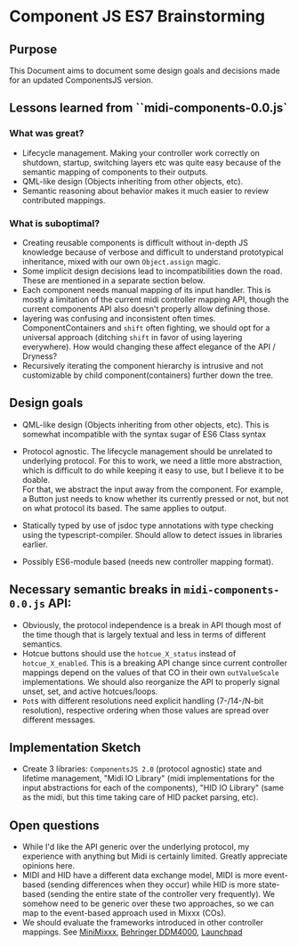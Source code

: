 # Component JS ES7 Brainstorming

## Purpose

This Document aims to document some design goals and decisions made for an updated ComponentsJS version.

## Lessons learned from ``midi-components-0.0.js`

### What was great?

* Lifecycle management. Making your controller work correctly on shutdown, startup, switching layers etc was quite easy because of the semantic mapping of components to their outputs.
* QML-like design (Objects inheriting from other objects, etc).
* Semantic reasoning about behavior makes it much easier to review contributed mappings.

### What is suboptimal?

* Creating reusable components is difficult without in-depth JS knowledge because of verbose and difficult to understand prototypical inheritance, mixed with our own `Object.assign` magic.
* Some implicit design decisions lead to incompatibilities down the road. These are mentioned in a separate section below.
* Each component needs manual mapping of its input handler. This is mostly a limitation of the current midi controller mapping API, though the current components API also doesn't properly allow defining those. 
* layering was confusing and inconsistent often times. ComponentContainers and `shift` often fighting, we should opt for a universal approach (ditching `shift` in favor of using layering everywhere). How would changing these affect elegance of the API / Dryness?
* Recursively iterating the component hierarchy is intrusive and not customizable by child component(containers) further down the tree. 

## Design goals

* QML-like design (Objects inheriting from other objects, etc). This is somewhat incompatible with the syntax sugar of ES6 Class syntax

* Protocol agnostic. The lifecycle management should be unrelated to underlying protocol. 
  For this to work, we need a little more abstraction, which is difficult to do while keeping it easy to use, but I believe it to be doable.  
  For that, we abstract the input away from the component. For example, a Button just needs to know whether its currently pressed or not, but not on what protocol its based. The same applies to output. 
* Statically typed by use of jsdoc type annotations with type checking using the typescript-compiler. Should allow to detect issues in libraries earlier. 
* Possibly ES6-module based (needs new controller mapping format). 

## Necessary semantic breaks in `midi-components-0.0.js` API:

* Obviously, the protocol independence is a break in API though most of the time though that is largely textual and less in terms of different semantics. 
* Hotcue buttons should use the `hotcue_X_status` instead of `hotcue_X_enabled`. This is a breaking API change since current controller mappings depend on the values of that CO in their own `outValueScale` implementations. We should also reorganize the API to properly signal unset, set, and active hotcues/loops. 
* `Pot`s with different resolutions need explicit handling (7-/14-/N-bit resolution), respective ordering when those values are spread over different messages. 

## Implementation Sketch

* Create 3 libraries: `ComponentsJS 2.0` (protocol agnostic) state and lifetime management, "Midi IO Library" (midi implementations for the input abstractions for each of the components), "HID IO Library" (same as the midi, but this time taking care of HID packet parsing, etc). 

## Open questions

* While I'd like the API generic over the underlying protocol, my experience with anything but Midi is certainly limited. Greatly appreciate opinions here.
* MIDI and HID have a different data exchange model, MIDI is more event-based (sending differences when they occur) while HID is more state-based (sending the entire state of the controller very frequently). We somehow need to be generic over these two approaches, so we can map to the event-based approach used in Mixxx (COs). 
* We should evaluate the frameworks introduced in other controller mappings. See [MiniMixxx](https://github.com/mixxxdj/mixxx/blob/main/res/controllers/Yaeltex-MiniMixxx-scripts.js), [Behringer DDM4000](https://github.com/mixxxdj/mixxx/blob/main/res/controllers/Behringer-DDM4000-scripts.js), [Launchpad](https://github.com/dszakallas/mixxx-launchpad/)